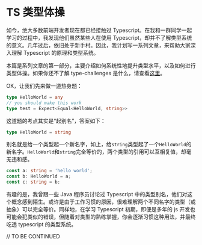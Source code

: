 # TS 类型体操

如今，绝大多数前端开发者现在都已经接触过 Typescript。在我和一群同学一起学习的过程中，我发现他们虽然某些人在使用 Typescript，却并不了解类型系统的意义。几年过后，依旧处于新手村。因此，我计划写一系列文章，来帮助大家深入理解 Typescript 的原理和类型系统。

本篇是系列文章的第一部分，主要介绍如何系统性地提升类型水平，以及如何进行类型体操。如果你还不了解 type-challenges 是什么，请查看[这里][0]。

OK，让我们先来做一道热身题：

```ts
type HelloWorld = any
// you should make this work
type test = Expect<Equal<HelloWorld, string>>
```

这道题的考点其实是“起别名”，答案如下：


```ts
type HelloWorld = string
```

别名就是给一个类型起一个新名字，如上，给`string`类型起了一个`HelloWorld`的新名字。`HelloWorld`和`string`完全等价的，两个类型的引用可以互相复值，却毫无违和感。

```ts
const a: string = 'hello world';
const b: HelloWorld = a;
const c: string = b;
```

有趣的是，我曾跟一些 Java 程序员讨论过 Typescript 中的类型别名，他们对这个概念感到陌生。或许是由于工作习惯的原因，很难理解两个不同名字的类型（或抽象）可以完全等价。同样地，在学习 Typescript 初期，即便是多年的 js 开发也可能会犯类似的错误，但随着对类型的熟练掌握，你会逐渐习惯这种用法，并最终吃透 typescript 的类型系统。



// TO BE CONTINUED


[0]: https://github.com/type-challenges/type-challenges